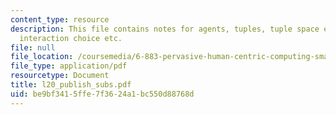 ```yaml
---
content_type: resource
description: This file contains notes for agents, tuples, tuple space example, agents
  interaction choice etc.
file: null
file_location: /coursemedia/6-883-pervasive-human-centric-computing-sma-5508-spring-2006/be9bf3415ffe7f3624a1bc550d88768d_l20_publish_subs.pdf
file_type: application/pdf
resourcetype: Document
title: l20_publish_subs.pdf
uid: be9bf341-5ffe-7f36-24a1-bc550d88768d
---
```

